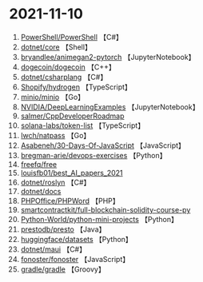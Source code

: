 # 2021-11-10

1. [PowerShell/PowerShell](https://github.com/PowerShell/PowerShell) 【C#】
2. [dotnet/core](https://github.com/dotnet/core) 【Shell】
3. [bryandlee/animegan2-pytorch](https://github.com/bryandlee/animegan2-pytorch) 【JupyterNotebook】
4. [dogecoin/dogecoin](https://github.com/dogecoin/dogecoin) 【C++】
5. [dotnet/csharplang](https://github.com/dotnet/csharplang) 【C#】
6. [Shopify/hydrogen](https://github.com/Shopify/hydrogen) 【TypeScript】
7. [minio/minio](https://github.com/minio/minio) 【Go】
8. [NVIDIA/DeepLearningExamples](https://github.com/NVIDIA/DeepLearningExamples) 【JupyterNotebook】
9. [salmer/CppDeveloperRoadmap](https://github.com/salmer/CppDeveloperRoadmap) 
10. [solana-labs/token-list](https://github.com/solana-labs/token-list) 【TypeScript】
11. [lwch/natpass](https://github.com/lwch/natpass) 【Go】
12. [Asabeneh/30-Days-Of-JavaScript](https://github.com/Asabeneh/30-Days-Of-JavaScript) 【JavaScript】
13. [bregman-arie/devops-exercises](https://github.com/bregman-arie/devops-exercises) 【Python】
14. [freefq/free](https://github.com/freefq/free) 
15. [louisfb01/best_AI_papers_2021](https://github.com/louisfb01/best_AI_papers_2021) 
16. [dotnet/roslyn](https://github.com/dotnet/roslyn) 【C#】
17. [dotnet/docs](https://github.com/dotnet/docs) 
18. [PHPOffice/PHPWord](https://github.com/PHPOffice/PHPWord) 【PHP】
19. [smartcontractkit/full-blockchain-solidity-course-py](https://github.com/smartcontractkit/full-blockchain-solidity-course-py) 
20. [Python-World/python-mini-projects](https://github.com/Python-World/python-mini-projects) 【Python】
21. [prestodb/presto](https://github.com/prestodb/presto) 【Java】
22. [huggingface/datasets](https://github.com/huggingface/datasets) 【Python】
23. [dotnet/maui](https://github.com/dotnet/maui) 【C#】
24. [fonoster/fonoster](https://github.com/fonoster/fonoster) 【JavaScript】
25. [gradle/gradle](https://github.com/gradle/gradle) 【Groovy】

